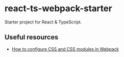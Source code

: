 # react-ts-webpack-starter
Starter project for React &amp; TypeScript.

## Useful resources

- [How to configure CSS and CSS modules in Webpack](https://blog.jakoblind.no/css-modules-webpack/) 